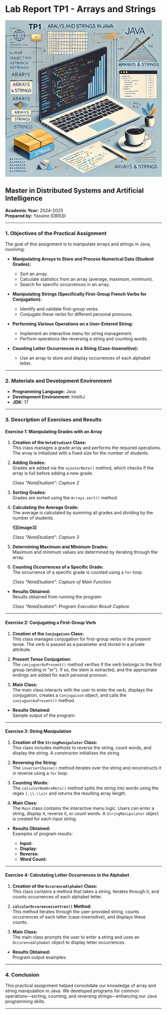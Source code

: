 # Lab Report TP1 - Arrays and Strings

![Cover Image](images/TP1_POO.png)

## Master in Distributed Systems and Artificial Intelligence  
**Academic Year:** 2024-2025  
**Prepared by:** Yassine IDRISSI  

---

### 1. Objectives of the Practical Assignment

The goal of this assignment is to manipulate arrays and strings in Java, involving:

- **Manipulating Arrays to Store and Process Numerical Data (Student Grades):**
  - Sort an array.
  - Calculate statistics from an array (average, maximum, minimum).
  - Search for specific occurrences in an array.

- **Manipulating Strings (Specifically First-Group French Verbs for Conjugation):**
  - Identify and validate first-group verbs.
  - Conjugate these verbs for different personal pronouns.

- **Performing Various Operations on a User-Entered String:**
  - Implement an interactive menu for string management.
  - Perform operations like reversing a string and counting words.

- **Counting Letter Occurrences in a String (Case-Insensitive):**
  - Use an array to store and display occurrences of each alphabet letter.

---

### 2. Materials and Development Environment

- **Programming Language:** Java  
- **Development Environment:** IntelliJ  
- **JDK:** 17  

---

### 3. Description of Exercises and Results

#### Exercise 1: Manipulating Grades with an Array

1. **Creation of the `NoteEtudiant` Class:**  
   This class manages a grade array and performs the required operations. The array is initialized with a fixed size for the number of students.

2. **Adding Grades:**  
   Grades are added via the `ajouterNote()` method, which checks if the array is full before adding a new grade.

   *Class "NoteEtudiant": Capture 2*

3. **Sorting Grades:**  
   Grades are sorted using the `Arrays.sort()` method.

4. **Calculating the Average Grade:**  
   The average is calculated by summing all grades and dividing by the number of students.

   **![][image3]**

   *Class "NoteEtudiant": Capture 3*

5. **Determining Maximum and Minimum Grades:**  
   Maximum and minimum values are determined by iterating through the array.

6. **Counting Occurrences of a Specific Grade:**  
   The occurrence of a specific grade is counted using a `for` loop.

   *Class "NoteEtudiant": Capture of Main Function*

- **Results Obtained:**  
  Results obtained from running the program:

   *Class "NoteEtudiant": Program Execution Result Capture*

---

#### Exercise 2: Conjugating a First-Group Verb

1. **Creation of the `Conjugaison` Class:**  
   This class manages conjugation for first-group verbs in the present tense. The verb is passed as a parameter and stored in a private attribute.

2. **Present Tense Conjugation:**  
   The `conjuguerAuPresent()` method verifies if the verb belongs to the first group (ending in "er"). If so, the stem is extracted, and the appropriate endings are added for each personal pronoun.

3. **Main Class:**  
   The main class interacts with the user to enter the verb, displays the conjugation, creates a `Conjugaison` object, and calls the `conjuguerAuPresent()` method.

- **Results Obtained:**  
  Sample output of the program:

---

#### Exercise 3: String Manipulation

1. **Creation of the `StringManipulator` Class:**  
   This class includes methods to reverse the string, count words, and display the string. A constructor initializes the string.

2. **Reversing the String:**  
   The `inverserChaine()` method iterates over the string and reconstructs it in reverse using a `for` loop.

3. **Counting Words:**  
   The `calculerNombreMots()` method splits the string into words using the regex `[,\\.\\s]+` and returns the resulting array length.

4. **Main Class:**  
   The `Main` class contains the interactive menu logic. Users can enter a string, display it, reverse it, or count words. A `StringManipulator` object is created for each input string.

- **Results Obtained:**  
  Examples of program results:

   - **Input:**  
   - **Display:**  
   - **Reverse:**  
   - **Word Count:**  

---

#### Exercise 4: Calculating Letter Occurrences in the Alphabet

1. **Creation of the `OccurenceAlphabet` Class:**  
   This class contains a method that takes a string, iterates through it, and counts occurrences of each alphabet letter.

2. **`calculerOccurencesLettres()` Method:**  
   This method iterates through the user-provided string, counts occurrences of each letter (case-insensitive), and displays these counts.

3. **Main Class:**  
   The main class prompts the user to enter a string and uses an `OccurenceAlphabet` object to display letter occurrences.

- **Results Obtained:**  
  Program output examples:

---

### 4. Conclusion

This practical assignment helped consolidate our knowledge of array and string manipulation in Java. We developed programs for common operations—sorting, counting, and reversing strings—enhancing our Java programming skills.

---

